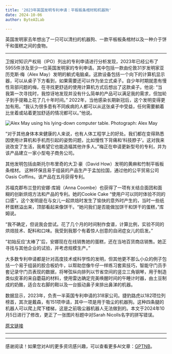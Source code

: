 ```yaml
---
title: '2023年英国发明专利申请：平板板条棺材和机器狗'
date: 2024-10-06
author: ByteAILab

---
```


英国发明家去年想出了一只可以清扫的机器狗、一款平板板条棺材以及一种介于饼干和蛋糕之间的食物。

---
卫报对知识产权局（IPO）列出的专利申请进行分析发现，2023年已经公布了5955件涉及至少一位英国发明家的专利申请。其中包括一款由伦敦31岁发明家亚历克斯·梅（Alex May）发明的躺式电脑桌。这款设备包括一个向下的计算机显示器，可以从桌子下方看到，如果需要还可以作为坐立式桌子。自少年时期就患有慢性背部问题的梅，在寻找更舒适的使用计算机方式后想出了这款桌子。他说: “当我第一次寻找时，我惊讶地发现并没有什么简单的产品可以满足我的需求，但加轮子到手提箱上花了几十年时间。” 2022年，当他感染长期新冠后，这个发明变得更加有用。“我认为很多患有不同疾病的人都可以从这张桌子中受益，任何需要躺着比坐着或站着更加舒适的情况都可以。”他说。

![Alex May using his lying-down computer table. Photograph: Alex May](图片网址)

“对于其他身体本来健康的人来说，也有人体工程学上的好处。我们都在变得熟悉因使用计算机和手机而引起的姿势问题，比如慢性下背痛和‘科技脖子’。这对我来说改变了生活，我希望它也能造福其他许多人。”梅正在申请更新型号的专利，并为该产品建立一家小型电子商务公司。

其他发明包括由斯托尔布里奇的大卫·豪（David How）发明的黄麻和竹制平板板条棺材。 这种环保且易于组装的产品生产于孟加拉国，通过他的公平贸易公司 Oasis Coffins。该产品在五月获得专利。

苏福克郡布兰登的安娜·库姆（Anna Coombe）也获得了一项有关结合面团和面糊的创新烘焙方法和产品的专利。她的Cookie Cake “使用户可以同时体验不同的口感”。这个发明是在与女儿一起烘焙时发生了愉快的意外时产生的，当时一些纸杯蛋糕溢出来，顶部看起来像饼干。“她问我们是否能做加饼干和饼干的蛋糕，”库姆说。

“我不确定，但说我会尝试。花了几个月的时间制作食谱，计算比例，实验不同的烘焙技术、配料和口味。我受到我那个有着惊人创意的自闭症女儿的启发。”
 
“初始反应‘太棒了’后，安娜现在在线销售她的蛋糕，还在当地百货商店销售。她正寻找与其他企业的试验，并考虑规模生产。”

大多数专利申请都是针对高度技术或科学性的发明，但其他更不那么小众的例子包括一个易于组装的胶合板奶牛，以帮助您像牛仔一样练习套索技巧，智能守门员手套记录守门员表现的数据，将琴弦纵向排列以节省空间的竖立三角钢琴，用于制造类似皮革的来自蘑菇的材料，使用雷达确定完美唤醒时间的午睡计时器，由土豆制成的奶酪，适合左右脚的鞋以及一台振动鼻子来排出鼻涕的机器。

数据显示，2023年，负责一半英国专利申请的318家公司。捷豹路虎以182项位列榜首，其次是戴森，有151项申请，其中一项是用于吸尘的机器狗。这种四条腿的机器人可以爬上爬下楼梯，这是之前吸尘器机器人无法做到的。本文于2024年10月5日进行了修改，更正了一张图片标题中对Sarah Nicolls名字的拼写错误。

[原文链接](https://www.theguardian.com/technology/2024/oct/05/flatpack-coffins-and-robot-dogs-patents-applications-show-uk-inventions-of-2023)

---
---
感谢阅读！如果您对AI的更多资讯感兴趣，可以查看更多AI文章：[GPTNB](https://gptnb.com)。